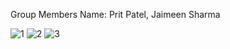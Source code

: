 Group Members Name: Prit Patel, Jaimeen Sharma

![1](https://user-images.githubusercontent.com/116983462/205540912-4e97c9a7-e1fc-4eaf-95bd-f761a0c6ad63.jpg)
![2](https://user-images.githubusercontent.com/116983462/205540915-364b6ece-dd60-4515-b6d5-0eb3e737c9c0.jpg)
![3](https://user-images.githubusercontent.com/116983462/205548218-06a3573d-c011-46f2-984a-6343c80476e7.jpg)
